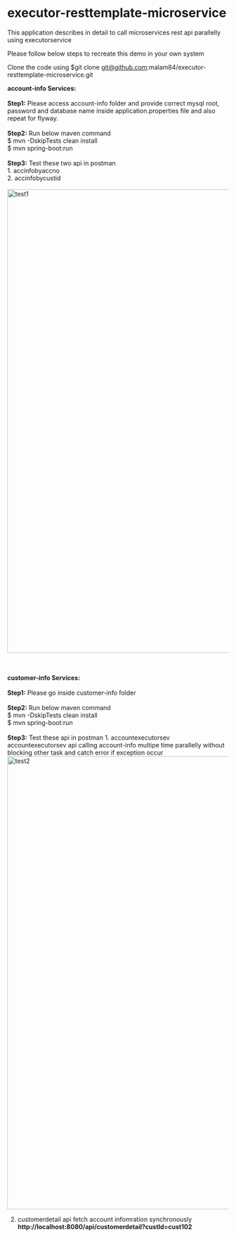 # executor-resttemplate-microservice
This application describes  in detail to call microservices rest api parallelly using executorservice

Please follow below steps to recreate this demo in your own system

Clone the code using $git clone git@github.com:malam84/executor-resttemplate-microservice.git

<b>account-info Services: </b>
<br/><br/>
<b>Step1:</b> Please access account-info folder and provide correct mysql root, password and database name inside application.properties file and also repeat for flyway.
<br/><br/>
       <b>Step2:</b> Run below maven command <br/>
       $ mvn -DskipTests clean install<br/>
       $ mvn spring-boot:run
<br/><br/>
<b>Step3:</b> Test these two api in postman <br/>
       1. accinfobyaccno<br/>
       2. accinfobycustid <br/><br/>
       [](url)
<img width="1054" alt="test1" src="https://user-images.githubusercontent.com/42507151/138188907-6246939b-60b2-406b-8695-3a877a17e579.png">

<br/>
<br/>
<b>customer-info Services: </b>
<br/><br/>
<b>Step1:</b> Please go inside customer-info folder<br/><br/>
<b>Step2:</b> Run below maven command <br>
$ mvn -DskipTests clean install<br>
$ mvn spring-boot:run
<br/><br/>
<b>Step3:</b> Test these api in postman
1. accountexecutorsev <br>
   accountexecutorsev api calling account-info multipe time parallelly without blocking other task and catch error if exception occur <br/>
   <img width="1030" alt="test2" src="https://user-images.githubusercontent.com/42507151/138189957-6cf38a54-7ec9-4d3a-b4aa-eedd1e6f6d08.png">
 
2. customerdetail api fetch account infomration synchronously <br>
   <b> http://localhost:8080/api/customerdetail?custId=cust102 </b>

